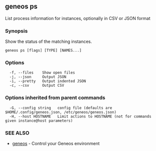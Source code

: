 ## geneos ps

List process information for instances, optionally in CSV or JSON format

### Synopsis


Show the status of the matching instances.


```
geneos ps [flags] [TYPE] [NAMES...]
```

### Options

```
  -f, --files    Show open files
  -j, --json     Output JSON
  -i, --pretty   Output indented JSON
  -c, --csv      Output CSV
```

### Options inherited from parent commands

```
  -G, --config string   config file (defaults are $HOME/.config/geneos.json, /etc/geneos/geneos.json)
  -H, --host HOSTNAME   Limit actions to HOSTNAME (not for commands given instance@host parameters)
```

### SEE ALSO

* [geneos](geneos.md)	 - Control your Geneos environment

